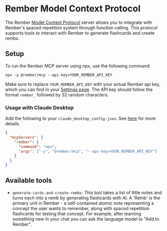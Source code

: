 # Rember Model Context Protocol

The Rember [Model Context Protocol](https://modelcontextprotocol.com/) server allows you to integrate with Rember's spaced repetition system through function calling. This protocol supports tools to interact with Rember to generate flashcards and create rembs.

## Setup

To run the Rember MCP server using npx, use the following command:

```
npx -y @rember/mcp --api-key=YOUR_REMBER_API_KEY
```

Make sure to replace `YOUR_REMBER_API_KEY` with your actual Rember api key, which you can find in your [Settings page](https://rember.com/settings). The API key should follow the format `rember_` followed by 32 random characters.

### Usage with Claude Desktop

Add the following to your `claude_desktop_config.json`. See [here](https://modelcontextprotocol.io/quickstart/user) for more details.

```json
{
  "mcpServers": {
    "rember": {
      "command": "npx",
      "args": ["-y", "@rember/mcp", "--api-key=YOUR_REMBER_API_KEY"]
    }
  }
}
```

## Available tools

- `generate-cards-and-create-rembs`: This tool takes a list of little notes and turns each into a remb by generating flashcards with AI. A 'Remb' is the primary unit in Rember - a self-contained atomic note representing a concept the user wants to remember, along with spaced repetition flashcards for testing that concept. For example, after learning something new in your chat you can ask the language model to "Add to Rember".
